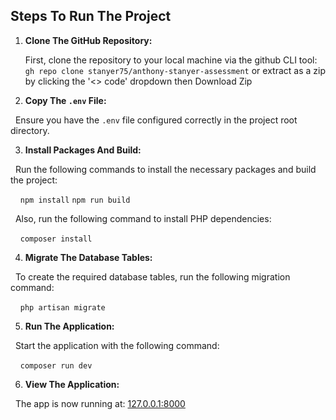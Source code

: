 ## Steps To Run The Project

1. **Clone The GitHub Repository:**

   First, clone the repository to your local machine via the github CLI tool: `gh repo clone stanyer75/anthony-stanyer-assessment` 
   or extract as a zip by clicking the '<> code' dropdown then  Download Zip


2. **Copy The `.env` File:**

&nbsp; Ensure you have the `.env` file configured correctly in the project root directory.

3. **Install Packages And Build:**

&nbsp; Run the following commands to install the necessary packages and build the project:

&nbsp; &nbsp; `npm install` `npm run build`

&nbsp; Also, run the following command to install PHP dependencies:

&nbsp; &nbsp; `composer install`

4. **Migrate The Database Tables:**

&nbsp; To create the required database tables, run the following migration command:

&nbsp; &nbsp; `php artisan migrate`

5. **Run The Application:**

&nbsp; Start the application with the following command:

&nbsp; &nbsp; `composer run dev`

6. **View The Application:**

&nbsp; The app is now running at: [127.0.0.1:8000](http://127.0.0.1:8000)

